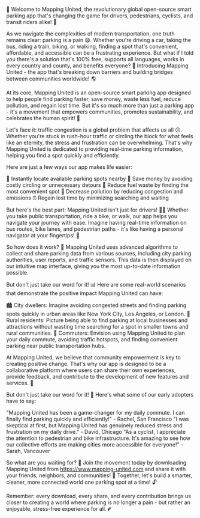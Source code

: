 🎉 Welcome to Mapping United, the revolutionary global open-source smart parking app that's changing the game for drivers, pedestrians, cyclists, and transit riders alike! 🚀

As we navigate the complexities of modern transportation, one truth remains clear: parking is a pain 😩. Whether you're driving a car, taking the bus, riding a train, biking, or walking, finding a spot that's convenient, affordable, and accessible can be a frustrating experience. But what if I told you there's a solution that's 100% free, supports all languages, works in every country and county, and benefits everyone? 🤩 Introducing Mapping United - the app that's breaking down barriers and building bridges between communities worldwide! 🌎

At its core, Mapping United is an open-source smart parking app designed to help people find parking faster, save money, waste less fuel, reduce pollution, and regain lost time. But it's so much more than just a parking app - it's a movement that empowers communities, promotes sustainability, and celebrates the human spirit! 🌟

Let's face it: traffic congestion is a global problem that affects us all 😕. Whether you're stuck in rush-hour traffic or circling the block for what feels like an eternity, the stress and frustration can be overwhelming. That's why Mapping United is dedicated to providing real-time parking information, helping you find a spot quickly and efficiently.

Here are just a few ways our app makes life easier:

📍 Instantly locate available parking spots nearby
💸 Save money by avoiding costly circling or unnecessary detours
🚗 Reduce fuel waste by finding the most convenient spot
🌿 Decrease pollution by reducing congestion and emissions
⏰ Regain lost time by minimizing searching and waiting

But here's the best part: Mapping United isn't just for drivers! 🚴‍♀️ Whether you take public transportation, ride a bike, or walk, our app helps you navigate your journey with ease. Imagine having real-time information on bus routes, bike lanes, and pedestrian paths - it's like having a personal navigator at your fingertips! 📍

So how does it work? 🤔 Mapping United uses advanced algorithms to collect and share parking data from various sources, including city parking authorities, user reports, and traffic sensors. This data is then displayed on our intuitive map interface, giving you the most up-to-date information possible.

But don't just take our word for it! 📊 Here are some real-world scenarios that demonstrate the positive impact Mapping United can have:

🏙️ City dwellers: Imagine avoiding congested streets and finding parking spots quickly in urban areas like New York City, Los Angeles, or London.
🌳 Rural residents: Picture being able to find parking at local businesses and attractions without wasting time searching for a spot in smaller towns and rural communities.
🚂 Commuters: Envision using Mapping United to plan your daily commute, avoiding traffic hotspots, and finding convenient parking near public transportation hubs.

At Mapping United, we believe that community empowerment is key to creating positive change. That's why our app is designed to be a collaborative platform where users can share their own experiences, provide feedback, and contribute to the development of new features and services. 🤝

But don't just take our word for it! 💬 Here's what some of our early adopters have to say:

"Mapping United has been a game-changer for my daily commute. I can finally find parking quickly and efficiently!" - Rachel, San Francisco
"I was skeptical at first, but Mapping United has genuinely reduced stress and frustration on my daily drive." - David, Chicago
"As a cyclist, I appreciate the attention to pedestrian and bike infrastructure. It's amazing to see how our collective efforts are making cities more accessible for everyone!" - Sarah, Vancouver

So what are you waiting for? 🎉 Join the movement today by downloading Mapping United from https://www.mapping-united.com and share it with your friends, neighbors, and communities! 🤩 Together, let's build a smarter, cleaner, more connected world one parking spot at a time! 🔓

Remember: every download, every share, and every contribution brings us closer to creating a world where parking is no longer a pain - but rather an enjoyable, stress-free experience for all. 💕